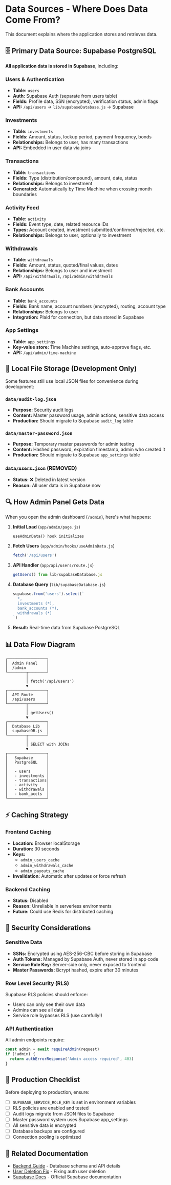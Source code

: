 # Data Sources - Where Does Data Come From?

This document explains where the application stores and retrieves data.

## 🗄️ Primary Data Source: Supabase PostgreSQL

**All application data is stored in Supabase**, including:

### Users & Authentication
- **Table:** `users`
- **Auth:** Supabase Auth (separate from users table)
- **Fields:** Profile data, SSN (encrypted), verification status, admin flags
- **API:** `/api/users` → `lib/supabaseDatabase.js` → Supabase

### Investments
- **Table:** `investments`
- **Fields:** Amount, status, lockup period, payment frequency, bonds
- **Relationships:** Belongs to user, has many transactions
- **API:** Embedded in user data via joins

### Transactions
- **Table:** `transactions`
- **Fields:** Type (distribution/compound), amount, date, status
- **Relationships:** Belongs to investment
- **Generated:** Automatically by Time Machine when crossing month boundaries

### Activity Feed
- **Table:** `activity`
- **Fields:** Event type, date, related resource IDs
- **Types:** Account created, investment submitted/confirmed/rejected, etc.
- **Relationships:** Belongs to user, optionally to investment

### Withdrawals
- **Table:** `withdrawals`
- **Fields:** Amount, status, quoted/final values, dates
- **Relationships:** Belongs to user and investment
- **API:** `/api/withdrawals`, `/api/admin/withdrawals`

### Bank Accounts
- **Table:** `bank_accounts`
- **Fields:** Bank name, account numbers (encrypted), routing, account type
- **Relationships:** Belongs to user
- **Integration:** Plaid for connection, but data stored in Supabase

### App Settings
- **Table:** `app_settings`
- **Key-value store:** Time Machine settings, auto-approve flags, etc.
- **API:** `/api/admin/time-machine`

## 📁 Local File Storage (Development Only)

Some features still use local JSON files for convenience during development:

### `data/audit-log.json`
- **Purpose:** Security audit logs
- **Content:** Master password usage, admin actions, sensitive data access
- **Production:** Should migrate to Supabase `audit_log` table

### `data/master-password.json`
- **Purpose:** Temporary master passwords for admin testing
- **Content:** Hashed password, expiration timestamp, admin who created it
- **Production:** Should migrate to Supabase `app_settings` table

### ~~`data/users.json`~~ (REMOVED)
- **Status:** ❌ Deleted in latest version
- **Reason:** All user data is in Supabase now

## 🔍 How Admin Panel Gets Data

When you open the admin dashboard (`/admin`), here's what happens:

1. **Initial Load** (`app/admin/page.js`)
   ```
   useAdminData() hook initializes
   ```

2. **Fetch Users** (`app/admin/hooks/useAdminData.js`)
   ```javascript
   fetch('/api/users')
   ```

3. **API Handler** (`app/api/users/route.js`)
   ```javascript
   getUsers() from lib/supabaseDatabase.js
   ```

4. **Database Query** (`lib/supabaseDatabase.js`)
   ```javascript
   supabase.from('users').select(`
     *,
     investments (*),
     bank_accounts (*),
     withdrawals (*)
   `)
   ```

5. **Result:** Real-time data from Supabase PostgreSQL

## 📊 Data Flow Diagram

```
┌─────────────────┐
│  Admin Panel    │
│  /admin         │
└────────┬────────┘
         │
         │ fetch('/api/users')
         ▼
┌─────────────────┐
│  API Route      │
│  /api/users     │
└────────┬────────┘
         │
         │ getUsers()
         ▼
┌─────────────────┐
│  Database Lib   │
│  supabaseDB.js  │
└────────┬────────┘
         │
         │ SELECT with JOINs
         ▼
┌─────────────────┐
│   Supabase      │
│   PostgreSQL    │
│                 │
│   - users       │
│   - investments │
│   - transactions│
│   - activity    │
│   - withdrawals │
│   - bank_accts  │
└─────────────────┘
```

## ⚡ Caching Strategy

### Frontend Caching
- **Location:** Browser localStorage
- **Duration:** 30 seconds
- **Keys:** 
  - `admin_users_cache`
  - `admin_withdrawals_cache`
  - `admin_payouts_cache`
- **Invalidation:** Automatic after updates or force refresh

### Backend Caching
- **Status:** Disabled
- **Reason:** Unreliable in serverless environments
- **Future:** Could use Redis for distributed caching

## 🔐 Security Considerations

### Sensitive Data
- **SSNs:** Encrypted using AES-256-CBC before storing in Supabase
- **Auth Tokens:** Managed by Supabase Auth, never stored in app code
- **Service Role Key:** Server-side only, never exposed to frontend
- **Master Passwords:** Bcrypt hashed, expire after 30 minutes

### Row Level Security (RLS)
Supabase RLS policies should enforce:
- Users can only see their own data
- Admins can see all data
- Service role bypasses RLS (use carefully!)

### API Authentication
All admin endpoints require:
```javascript
const admin = await requireAdmin(request)
if (!admin) {
  return authErrorResponse('Admin access required', 403)
}
```

## 🚀 Production Checklist

Before deploying to production, ensure:

- [ ] `SUPABASE_SERVICE_ROLE_KEY` is set in environment variables
- [ ] RLS policies are enabled and tested
- [ ] Audit logs migrate from JSON files to Supabase
- [ ] Master password system uses Supabase app_settings
- [ ] All sensitive data is encrypted
- [ ] Database backups are configured
- [ ] Connection pooling is optimized

## 📝 Related Documentation

- [Backend Guide](./BACKEND-GUIDE.md) - Database schema and API details
- [User Deletion Fix](./USER-DELETION-FIX.md) - Fixing auth user deletion
- [Supabase Docs](https://supabase.com/docs) - Official Supabase documentation

